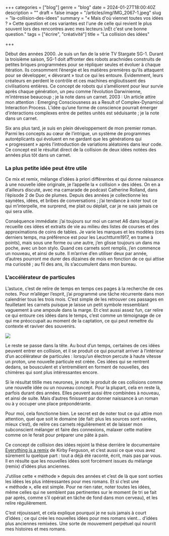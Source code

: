 +++
categories = ["blog"]
genre = "blog"
date = 2024-01-27T18:00:40Z
description = ""
draft = false
image = "/articles/img/IMG_2067-1.jpeg"
slug = "la-collision-des-idees"
summary = "« Mais d'où viennet toutes vos idées ? » Cette question et ces variantes est l'une de celle qui revient le plus souvent lors des rencontres avec mes lecteurs.\nEt c'est une bonne question."
tags = ["écrire", "créativité"]
title = "La collision des idées"

+++


Début des années 2000. Je suis un fan de la série TV Stargate SG-1. Durant la troisième saison, SG-1 doit affronter des robots arachnides construits de petites briques programmées pour se répliquer seules et évoluer à chaque itération. Ils consomment l’énergie et les matières premières qu’ils attaquent pour se développer, « dévorant » tout ce qui les entoure. Évidemment, leurs créateurs en perdent le contrôle et ces machines engloutissent des civilisations entières. Ce concept de robots qui s’améliorent pour leur survie après chaque génération, un peu comme l’évolution Darwinienne, m’intéresse beaucoup ; je la note dans un carnet.
2003 : Un article attire mon attention : Emerging Consciousness as a Result of Complex-Dynamical Interaction Process. L’idée qu’une forme de conscience pourrait émerger d’interactions complexes entre de petites unités est séduisante ; je la note dans un carnet.

Six ans plus tard, je suis en plein développement de mon premier roman. Parmi les concepts au cœur de l’intrigue, un système de programmes autoréplicants qui évoluent en ne gardant que les générations qui « progressent » après l’introduction de variations aléatoires dans leur code.
Ce concept est le résultat direct de la collision de deux idées notées des années plus tôt dans un carnet.


### La plus petite idée peut être utile

Ce mix et remix, mélange d’idées à priori différentes et qui donne naissance à une nouvelle idée originale, je l’appelle la « collision » des idées. On en a d’ailleurs discuté, avec ma camarade de podcast Catherine Rolland, dans l’épisode 2 de Duo de plumes.
Depuis des années je collectionne les saynètes, idées, et bribes de conversations ; j’ai tendance à noter tout ce qui m’interpelle, me surprend, me plait ou déplait, car je ne sais jamais ce qui sera utile.

Conséquence immédiate: j’ai toujours sur moi un carnet A6 dans lequel je recueille ces idées et extraits de vie au milieu des listes de courses et des approximations de coins de tables. Je varie les marques et les modèles (ces derniers temps, ma préférence est pour les Leuchtturm1917, en trame à points), mais sous une forme ou une autre, j’en glisse toujours un dans ma poche, avec un bon stylo.
Quand ces carnets sont remplis, j’en commence un nouveau, et ainsi de suite. Il m’arrive d’en utiliser deux par année, d’autres pourront me durer des dizaines de mois en fonction de ce qui attise ma curiosité ; au fil des ans, ils s’accumulent dans mon bureau.


### L’accélérateur de particules

L’astuce, c’est de relire de temps en temps ces pages à la recherche de ces notes. Pour m’alléger l’esprit, j’ai programmé une tâche récurrente dans mon calendrier tous les trois mois.
C’est simple de les retrouver ces passages en feuilletant les carnets puisque je laisse un petit symbole ressemblant vaguement à une ampoule dans la marge. Et c’est aussi assez fun, car relire ce qui entoure ces idées dans le temps, c’est comme un témoignage de ce qui me préoccupait au moment de la captation, ce qui peut remettre du contexte et raviver des souvenirs.

![](/articles/img/IMG_2066-1.jpeg)

Le reste se passe dans la tête. Au bout d’un temps, certaines de ces idées peuvent entrer en collision, et il se produit ce qui pourrait arriver à l’intérieur d’un accélérateur de particules : lorsqu’un électron percute à haute vitesse un proton, une nouvelle particule est créée.
Ces idées qui se rentrent dedans, se bousculent et s’entremêlent en forment de nouvelles, des chimères qui sont plus intéressantes encore.

Si le résultat titille mes neurones, je note le produit de ces collisions comme une nouvelle idée ou un nouveau concept. Pour la plupart, cela en reste là, parfois durant des années. Elles peuvent aussi être combinées à nouveau, et ainsi de suite. Mais d’autres finissent par donner naissance à un roman ou à y occuper une place prépondérante.

Pour moi, cela fonctionne bien. Le secret est de noter tout ce qui attire mon attention, quel que soit le domaine (de fait: plus les sources sont variées, mieux c’est), de relire ces carnets régulièrement et de laisser mon subconscient mélanger et faire des connexions, malaxer cette matière comme on le ferait pour préparer une pâte à pain.

Ce concept de collision des idées rejoint la thèse derrière le documentaire [Everything is a remix](https://www.everythingisaremix.info/watch-the-series/?ref=cyrilvallee.com) de Kirby Ferguson, et c’est aussi ce que vous avez sûrement lu quelque part : tout a déjà été raconté, écrit, mais pas par vous. Il en résulte que les nouvelles idées sont forcément issues du mélange (remix) d’idées plus anciennes.

J’utilise cette « méthode » depuis des années et c’est de là que sont sorties les idées les plus intéressantes pour mes romans.
Et si c’est une « méthode », elle est simple. Pour ne rien rater, noter toutes les idées, même celles qui ne semblent pas pertinentes sur le moment (le tri se fait par après, comme s’il opérait en tâche de fond dans mon cerveau), et les relire régulièrement.

C’est réjouissant, et cela explique pourquoi je ne suis jamais à court d’idées ; ce qui crée les nouvelles idées pour mes romans vient… d’idées plus anciennes remixées. Une sorte de mouvement perpétuel qui nourrit mes histoires et mes romans.